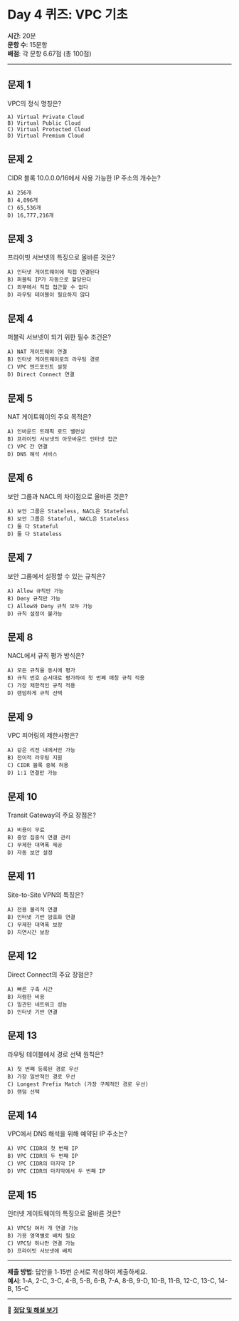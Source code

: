 # Day 4 퀴즈: VPC 기초

**시간**: 20분  
**문항 수**: 15문항  
**배점**: 각 문항 6.67점 (총 100점)

---

## 문제 1
VPC의 정식 명칭은?
```
A) Virtual Private Cloud
B) Virtual Public Cloud
C) Virtual Protected Cloud
D) Virtual Premium Cloud
```

## 문제 2
CIDR 블록 10.0.0.0/16에서 사용 가능한 IP 주소의 개수는?
```
A) 256개
B) 4,096개
C) 65,536개
D) 16,777,216개
```

## 문제 3
프라이빗 서브넷의 특징으로 올바른 것은?
```
A) 인터넷 게이트웨이에 직접 연결된다
B) 퍼블릭 IP가 자동으로 할당된다
C) 외부에서 직접 접근할 수 없다
D) 라우팅 테이블이 필요하지 않다
```

## 문제 4
퍼블릭 서브넷이 되기 위한 필수 조건은?
```
A) NAT 게이트웨이 연결
B) 인터넷 게이트웨이로의 라우팅 경로
C) VPC 엔드포인트 설정
D) Direct Connect 연결
```

## 문제 5
NAT 게이트웨이의 주요 목적은?
```
A) 인바운드 트래픽 로드 밸런싱
B) 프라이빗 서브넷의 아웃바운드 인터넷 접근
C) VPC 간 연결
D) DNS 해석 서비스
```

## 문제 6
보안 그룹과 NACL의 차이점으로 올바른 것은?
```
A) 보안 그룹은 Stateless, NACL은 Stateful
B) 보안 그룹은 Stateful, NACL은 Stateless
C) 둘 다 Stateful
D) 둘 다 Stateless
```

## 문제 7
보안 그룹에서 설정할 수 있는 규칙은?
```
A) Allow 규칙만 가능
B) Deny 규칙만 가능
C) Allow와 Deny 규칙 모두 가능
D) 규칙 설정이 불가능
```

## 문제 8
NACL에서 규칙 평가 방식은?
```
A) 모든 규칙을 동시에 평가
B) 규칙 번호 순서대로 평가하여 첫 번째 매칭 규칙 적용
C) 가장 제한적인 규칙 적용
D) 랜덤하게 규칙 선택
```

## 문제 9
VPC 피어링의 제한사항은?
```
A) 같은 리전 내에서만 가능
B) 전이적 라우팅 지원
C) CIDR 블록 중복 허용
D) 1:1 연결만 가능
```

## 문제 10
Transit Gateway의 주요 장점은?
```
A) 비용이 무료
B) 중앙 집중식 연결 관리
C) 무제한 대역폭 제공
D) 자동 보안 설정
```

## 문제 11
Site-to-Site VPN의 특징은?
```
A) 전용 물리적 연결
B) 인터넷 기반 암호화 연결
C) 무제한 대역폭 보장
D) 지연시간 보장
```

## 문제 12
Direct Connect의 주요 장점은?
```
A) 빠른 구축 시간
B) 저렴한 비용
C) 일관된 네트워크 성능
D) 인터넷 기반 연결
```

## 문제 13
라우팅 테이블에서 경로 선택 원칙은?
```
A) 첫 번째 등록된 경로 우선
B) 가장 일반적인 경로 우선
C) Longest Prefix Match (가장 구체적인 경로 우선)
D) 랜덤 선택
```

## 문제 14
VPC에서 DNS 해석을 위해 예약된 IP 주소는?
```
A) VPC CIDR의 첫 번째 IP
B) VPC CIDR의 두 번째 IP
C) VPC CIDR의 마지막 IP
D) VPC CIDR의 마지막에서 두 번째 IP
```

## 문제 15
인터넷 게이트웨이의 특징으로 올바른 것은?
```
A) VPC당 여러 개 연결 가능
B) 가용 영역별로 배치 필요
C) VPC당 하나만 연결 가능
D) 프라이빗 서브넷에 배치
```

---

**제출 방법**: 답안을 1-15번 순서로 작성하여 제출하세요.  
**예시**: 1-A, 2-C, 3-C, 4-B, 5-B, 6-B, 7-A, 8-B, 9-D, 10-B, 11-B, 12-C, 13-C, 14-B, 15-C

---

📝 **[정답 및 해설 보기](answers/day4-answers.md)**